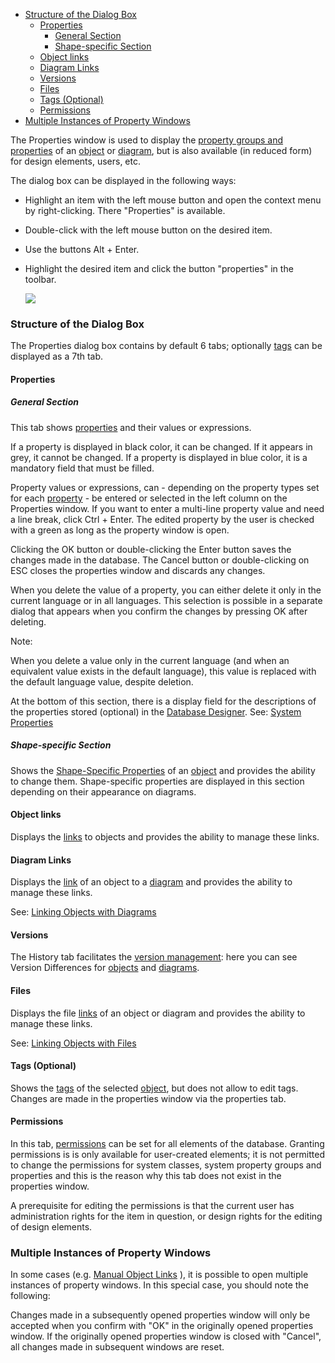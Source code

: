 -   [Structure of the Dialog Box](#structure-of-the-dialog-box)
    -   [Properties](#properties)
        -   [General Section](#general-section)
        -   [Shape-specific Section](#shape-specific-section)
    -   [Object links](#object-links)
    -   [Diagram Links](#diagram-links)
    -   [Versions](#versions)
    -   [Files](#files)
    -   [Tags (Optional)](#tags-optional)
    -   [Permissions](#permissions)
-   [Multiple Instances of Property Windows](#multiple-instances-of-property-windows)


The Properties window is used to display the [property groups and
properties](property-group-and-property) of
an [object](object) or [diagram](dizgram), but is also available (in
reduced form) for design elements, users, etc.

The dialog box can be displayed in the following ways:

-   Highlight an item with the left mouse button and open the context
    menu by right-clicking. There "Properties" is available.
-   Double-click with the left mouse button on the desired item.
-   Use the buttons Alt + Enter.
-   Highlight the desired item and click the button "properties" in the
    toolbar.
    
    ![](//images.ctfassets.net/utx1h0gfm1om/Z2qSbI5cgUeM2gCaIQ60y/c22675d8cd06b832b9129fbd83ec01e7/329367.png)

### Structure of the Dialog Box

The Properties dialog box contains by default 6 tabs;
optionally [tags](tags) can be displayed as a 7th tab.

#### Properties

##### General Section

This tab shows [properties](property-group-and-property) and their values or
expressions.

If a property is displayed in black color, it can be changed. If it
appears in grey, it cannot be changed. If a property is displayed in
blue color, it is a mandatory field that must be filled.

Property values or expressions, can - depending on the property types
set for each [property](property-group-and-property) - be entered or
selected in the left column on the Properties window. If you want to
enter a multi-line property value and need a line break, click Ctrl +
Enter. The edited property by the user is checked with a green as long
as the property window is open.

Clicking the OK button or double-clicking the Enter button saves the
changes made in the database. The Cancel button or double-clicking on
ESC closes the properties window and discards any changes.

When you delete the value of a property, you can either delete it only
in the current language or in all languages. This selection is possible
in a separate dialog that appears when you confirm the changes by
pressing OK after deleting.

<div class="info">
Note:

When you delete a value only in the current language (and when an
equivalent value exists in the default language), this value is replaced
with the default language value, despite deletion.
  </div>


At the bottom of this section, there is a display field for the
descriptions of the properties stored (optional) in the [Database
Designer](database-designer). See: [System
Properties](system-properties)

##### Shape-specific Section

Shows the [Shape-Specific Properties](shape-specific-properties) of
an [object](object) and provides the ability to change them.
Shape-specific properties are displayed in this section depending on
their appearance on diagrams.

#### Object links

Displays the [links](links) to objects and provides the ability to
manage these links.

#### Diagram Links

Displays the [link](links) of an object to a [diagram](diagram) and
provides the ability to manage these links.

See: [Linking Objects with Diagrams](linking-objects-with-diagrams)

#### Versions

The History tab facilitates the [version
management](Version_Management): here you can see Version Differences
for [objects](objects) and [diagrams](diagram).

#### Files

Displays the file [links](links) of an object or diagram and provides
the ability to manage these links.

See: [Linking Objects with Files](linking-objects-with-files)

#### Tags (Optional)

Shows the [tags](tags) of the selected [object](objects), but does not
allow to edit tags. Changes are made in the properties window via the
properties tab.

#### Permissions

In this tab, [permissions](permissions) can be set for all elements of
the database. Granting permissions is is only available for user-created
elements; it is not permitted to change the permissions for system
classes, system property groups and properties and this is the reason
why this tab does not exist in the properties window.

A prerequisite for editing the permissions is that the current user has
administration rights for the item in question, or design rights for the
editing of design elements.

### Multiple Instances of Property Windows

In some cases (e.g. [Manual Object Links](manual-object-links) ), it is
possible to open multiple instances of property windows. In this special
case, you should note the following:

<div class="warning">
Changes made in a subsequently opened properties window will only be
accepted when you confirm with "OK" in the originally opened properties
window. If the originally opened properties window is closed with
"Cancel", all changes made in subsequent windows are reset.
  </div>